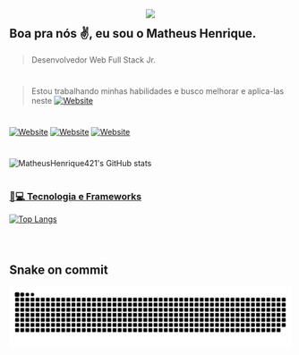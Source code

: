 <img align='right' src="https://media.giphy.com/media/3osxY9kuM2NGUfvThe/giphy.gif" width="260">

## Boa pra nós ✌️, eu sou o Matheus Henrique.
> Desenvolvedor Web Full Stack Jr.
#
> Estou trabalhando minhas habilidades e busco melhorar e aplica-las neste 
> [![Website](https://img.shields.io/badge/website-000000?style=for-the-badge&logo=About.me&logoColor=white)](https://matheushenrique421.github.io/Meu-primeiro-Portifolio/)
> 
#
[![Website](https://img.shields.io/badge/LinkedIn-0077B5?style=for-the-badge&logo=linkedin&logoColor=white)](https://www.linkedin.com/in/matheus-henrique-s-436410173/)
[![Website](https://img.shields.io/badge/Instagram-E4405F?style=for-the-badge&logo=instagram&logoColor=white)](https://www.instagram.com/matheus_henrique421/)
[![Website](https://img.shields.io/badge/Steam-000000?style=for-the-badge&logo=steam&logoColor=white)](https://steamcommunity.com/id/_mhs421/)

#
![MatheusHenrique421's GitHub stats](https://github-readme-stats.vercel.app/api?username=MatheusHenrique421&show_icons=true&theme=merko)
#
### [🚀💻 Tecnologia e Frameworks](#-languages-)
[![Top Langs](https://github-readme-stats.vercel.app/api/top-langs/?username=MatheusHenrique421&layout=compact)](https://github.com/MatheusHenrique421/github-readme-stats)
<div align="center">
<img aligin="center" alt="" height="40" wisth="40" src="https://cdn.jsdelivr.net/gh/devicons/devicon/icons/csharp/csharp-original.svg" />
 
<img aligin="center" alt="" height="40" wisth="40" src="https://cdn.jsdelivr.net/gh/devicons/devicon/icons/javascript/javascript-original.svg" />
 
<img aligin="center" alt="" height="40" wisth="40" src="https://cdn.jsdelivr.net/gh/devicons/devicon/icons/dot-net/dot-net-original.svg" />
 
<img aligin="center" alt="" height="40" wisth="40" src="https://cdn.jsdelivr.net/gh/devicons/devicon/icons/dotnetcore/dotnetcore-original.svg" />
 
<img aligin="center" alt="" height="40" wisth="40" src="https://cdn.jsdelivr.net/gh/devicons/devicon/icons/microsoftsqlserver/microsoftsqlserver-plain-wordmark.svg" />
 
<img aligin="center" alt="" height="40" wisth="40" src="https://cdn.jsdelivr.net/gh/devicons/devicon/icons/bootstrap/bootstrap-original-wordmark.svg" />
   
<img aligin="center" alt="" height="40" wisth="40" src="https://cdn.jsdelivr.net/gh/devicons/devicon/icons/gitlab/gitlab-original-wordmark.svg" />
</div>

#

## Snake on commit
![Snake animation](https://github.com/MatheusHenrique421/MatheusHenrique421/blob/output/github-contribution-grid-snake.svg)

#

[![]()]()
